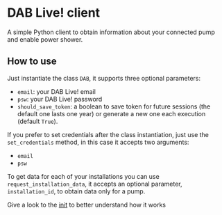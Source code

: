 # DAB Live! client
A simple Python client to obtain information about your connected pump and enable power shower.

## How to use
Just instantiate the class `DAB`, it supports three optional parameters:
 - `email`: your DAB Live! email
 - `psw`: your DAB Live! password
 - `should_save_token`: a boolean to save token for future sessions (the default one lasts one year) or generate a new one each execution (default `True`).

 If you prefer to set credentials after the class instantiation, just use the `set_credentials` method, in this case it accepts two arguments:
 - `email`
 - `psw`

To get data for each of your installations you can use `request_installation_data`, it accepts an optional parameter, `installation_id`, to obtain data only for a pump.

Give a look to the [init](__init__.py) to better understand how it works